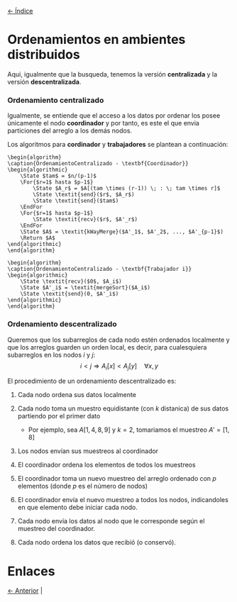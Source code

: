 [<- Índice](../ComputacionDistribuida.md)
# Ordenamientos en ambientes distribuidos

Aqui, igualmente que la busqueda, tenemos la versión **centralizada** y la versión **descentralizada**.

### Ordenamiento centralizado

Igualmente, se entiende que el acceso a los datos por ordenar los posee únicamente el nodo **coordinador** y por tanto, es este el que envia particiones del arreglo a los demás nodos.

Los algoritmos para **cordinador** y **trabajadores** se plantean a continuación:

```pseudo
\begin{algorithm}
\caption{OrdenamientoCentralizado - \textbf{Coordinador}}
\begin{algorithmic}
	\State $tam$ = $n/(p-1)$
	\For{$r=1$ hasta $p-1$}
		\State $A_r$ = $A[(tam \times (r-1)) \; : \; tam \times r]$
		\State \textit{send}($r$, $A_r$)
		\State \textit{send}($tam$)
    \EndFor
	\For{$r=1$ hasta $p-1$}
		\State \textit{recv}($r$, $A'_r$)
    \EndFor
	\State $A$ = \textit{kWayMerge}($A'_1$, $A'_2$, ..., $A'_{p-1}$)
	\Return $A$
\end{algorithmic}
\end{algorithm}
```

```pseudo
\begin{algorithm}
\caption{OrdenamientoCentralizado - \textbf{Trabajador i}}
\begin{algorithmic}
	\State \textit{recv}($0$, $A_i$)
	\State $A'_i$ = \textit{mergeSort}($A_i$)
	\State \textit{send}(0, $A'_i$)
\end{algorithmic}
\end{algorithm}
```

### Ordenamiento descentralizado

Queremos que los subarreglos de cada nodo estén ordenados localmente y que los arreglos guarden un orden local, es decir, para cualesquiera subarreglos en los nodos $i$ y $j$:
$$
i < j \Rightarrow A_{i}[x] < A_{j}[y] \quad \forall x,y
$$

El procedimiento de un ordenamiento descentralizado es:

1. Cada nodo ordena sus datos localmente

2. Cada nodo toma un muestro equidistante (con $k$ distanica) de sus datos partiendo por el primer dato 
	- Por ejemplo, sea $A[1,4,8,9]$ y $k=2$, tomariamos el muestreo $A'=[1,8]$

3. Los nodos envían sus muestreos al coordinador

4. El coordinador ordena los elementos de todos los muestreos

5. El coordinador toma un nuevo muestreo del arreglo ordenado con $p$ elementos (donde $p$ es el número de nodos)

6. El coordinador envía el nuevo muestreo a todos los nodos, indicandoles en que elemento debe iniciar cada nodo.

7. Cada nodo envía los datos al nodo que le corresponde según el muestreo del coordinador.

8. Cada nodo ordena los datos que recibió (o conservó).

# Enlaces

[<- Anterior](CP_BusquedaDistribuida.md) |